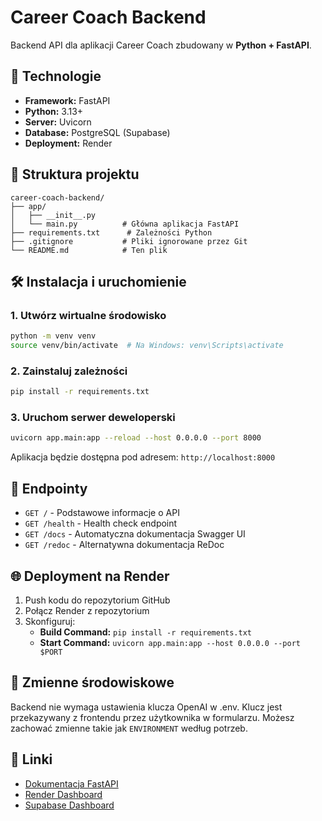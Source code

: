 # Career Coach Backend

Backend API dla aplikacji Career Coach zbudowany w **Python + FastAPI**.

## 🚀 Technologie

- **Framework:** FastAPI
- **Python:** 3.13+
- **Server:** Uvicorn
- **Database:** PostgreSQL (Supabase)
- **Deployment:** Render

## 📁 Struktura projektu

```
career-coach-backend/
├── app/
│   ├── __init__.py
│   └── main.py          # Główna aplikacja FastAPI
├── requirements.txt      # Zależności Python
├── .gitignore           # Pliki ignorowane przez Git
└── README.md            # Ten plik
```

## 🛠️ Instalacja i uruchomienie

### 1. Utwórz wirtualne środowisko

```bash
python -m venv venv
source venv/bin/activate  # Na Windows: venv\Scripts\activate
```

### 2. Zainstaluj zależności

```bash
pip install -r requirements.txt
```

### 3. Uruchom serwer deweloperski

```bash
uvicorn app.main:app --reload --host 0.0.0.0 --port 8000
```

Aplikacja będzie dostępna pod adresem: `http://localhost:8000`

## 📡 Endpointy

- `GET /` - Podstawowe informacje o API
- `GET /health` - Health check endpoint
- `GET /docs` - Automatyczna dokumentacja Swagger UI
- `GET /redoc` - Alternatywna dokumentacja ReDoc

## 🌐 Deployment na Render

1. Push kodu do repozytorium GitHub
2. Połącz Render z repozytorium
3. Skonfiguruj:
   - **Build Command:** `pip install -r requirements.txt`
   - **Start Command:** `uvicorn app.main:app --host 0.0.0.0 --port $PORT`

## 📝 Zmienne środowiskowe

Backend nie wymaga ustawienia klucza OpenAI w .env. Klucz jest przekazywany z frontendu przez użytkownika w formularzu. Możesz zachować zmienne takie jak `ENVIRONMENT` według potrzeb.

## 🔗 Linki

- [Dokumentacja FastAPI](https://fastapi.tiangolo.com/)
- [Render Dashboard](https://render.com)
- [Supabase Dashboard](https://supabase.com)
